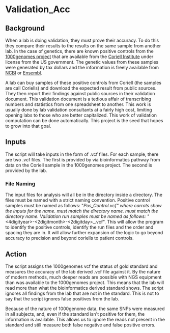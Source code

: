 # Validation_Acc

## Background

When a lab is doing validation, they must prove their accuracy. To do this they compare their results to the results on the same sample from another lab. In the case of genetics, there are known positive controls from the [1000genomes project](https://www.internationalgenome.org) that are available from the [Coriell Institute](https://www.coriell.org) under license from the US government. The genetic values from these samples were generated by tax dollars and the information is freely available from [NCBI](https://www.ncbi.nlm.nih.gov/variation/tools/1000genomes/) or [Ensembl](https://www.ensembl.org).

A lab can buy samples of these positive controls from Coriell (the samples are call Coriells) and download the expected result from public sources. They then report their findings against public sources in their validation document. This validation document is a tedious affair of transcribing numbers and statistics from one spreadsheet to another. This work is usually done by lab validation consultants at a fairly high cost, limiting opening labs to those who are better capitalized. This work of validation computation can be done automatically. This project is the seed that hopes to grow into that goal.

## Inputs
The script will take inputs in the form of .vcf files. For each sample, there are two .vcf files. The first is provided by via bioinformatics pathway from data on the Coriell sample in the 1000genomes project. The second is provided by the lab.

### File Naming
The input files for analysis will all be in the <lab> directory inside a <panel> directory. The files must be named with a strict naming convention. Positive control samples must be named as follows: "<lab>_<panel>_<samplename>_Pos_Control.vcf" where carrots show the inputs for the name. <lab> must match the <lab> directory name. <panel> must match the <panel> directory name. Validation run samples must be named as follows: "<lab>_<panel>_<samplename>_<4digityear>-<2digitmonth>-<2digitday>_<run>.vcf". This will allow the program to identify the positive controls, identify the run files and the order and spacing they are in. It will allow further expansion of the logic to go beyond accuracy to precision and beyond coriells to patient controls.

## Action
The script assigns the 1000genomes vcf the status of gold standard and measures the accuracy of the lab derived .vcf file against it. By the nature of modern methods, much deeper reads are possible with NGS equipment than was available to the 1000genomes project. This means that the lab will read more than what the bioinformatics derived standard shows. The script ignores all findings from the lab that are not in the standard. This is not to say that the script ignores false positives from the lab.

Because of the nature of 1000genome data, the same SNPs were measured in all subjects, and, even if the standard isn't positive for them, the information is available.  This allows us to ignore the reads not present in the standard and still measure both false negative and false positive errors.
